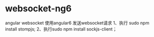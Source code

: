 # websocket-ng6
angular websocket 
使用angular6 发送websocket请求
1、执行 sudo npm install stompjs;
2、执行sudo npm install sockjs-client；
